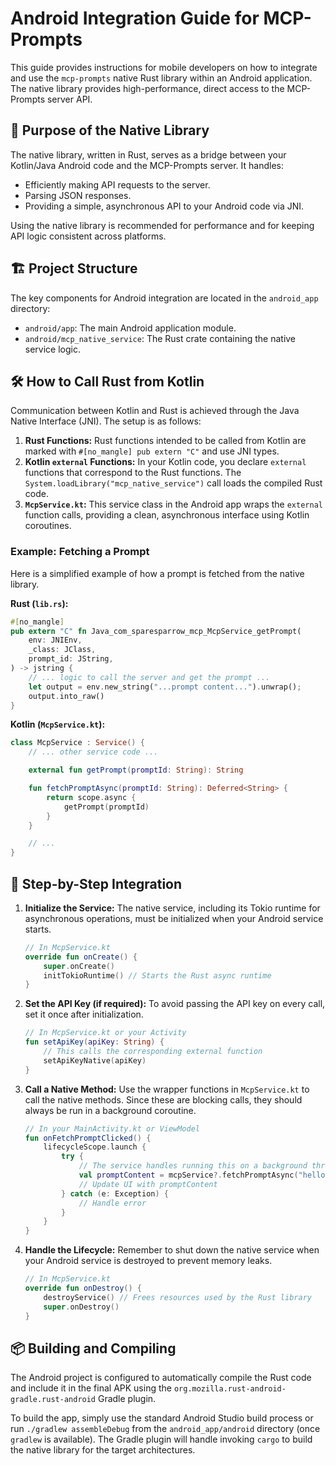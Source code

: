 # Android Integration Guide for MCP-Prompts

This guide provides instructions for mobile developers on how to integrate and use the `mcp-prompts` native Rust library within an Android application. The native library provides high-performance, direct access to the MCP-Prompts server API.

## 🎯 Purpose of the Native Library

The native library, written in Rust, serves as a bridge between your Kotlin/Java Android code and the MCP-Prompts server. It handles:
-   Efficiently making API requests to the server.
-   Parsing JSON responses.
-   Providing a simple, asynchronous API to your Android code via JNI.

Using the native library is recommended for performance and for keeping API logic consistent across platforms.

## 🏗️ Project Structure

The key components for Android integration are located in the `android_app` directory:
-   `android/app`: The main Android application module.
-   `android/mcp_native_service`: The Rust crate containing the native service logic.

## 🛠️ How to Call Rust from Kotlin

Communication between Kotlin and Rust is achieved through the Java Native Interface (JNI). The setup is as follows:

1.  **Rust Functions:** Rust functions intended to be called from Kotlin are marked with `#[no_mangle] pub extern "C"` and use JNI types.
2.  **Kotlin `external` Functions:** In your Kotlin code, you declare `external` functions that correspond to the Rust functions. The `System.loadLibrary("mcp_native_service")` call loads the compiled Rust code.
3.  **`McpService.kt`:** This service class in the Android app wraps the `external` function calls, providing a clean, asynchronous interface using Kotlin coroutines.

### Example: Fetching a Prompt

Here is a simplified example of how a prompt is fetched from the native library.

**Rust (`lib.rs`):**
```rust
#[no_mangle]
pub extern "C" fn Java_com_sparesparrow_mcp_McpService_getPrompt(
    env: JNIEnv,
    _class: JClass,
    prompt_id: JString,
) -> jstring {
    // ... logic to call the server and get the prompt ...
    let output = env.new_string("...prompt content...").unwrap();
    output.into_raw()
}
```

**Kotlin (`McpService.kt`):**
```kotlin
class McpService : Service() {
    // ... other service code ...

    external fun getPrompt(promptId: String): String

    fun fetchPromptAsync(promptId: String): Deferred<String> {
        return scope.async {
            getPrompt(promptId)
        }
    }

    // ...
}
```

## 🚀 Step-by-Step Integration

1.  **Initialize the Service:** The native service, including its Tokio runtime for asynchronous operations, must be initialized when your Android service starts.

    ```kotlin
    // In McpService.kt
    override fun onCreate() {
        super.onCreate()
        initTokioRuntime() // Starts the Rust async runtime
    }
    ```

2.  **Set the API Key (if required):** To avoid passing the API key on every call, set it once after initialization.

    ```kotlin
    // In McpService.kt or your Activity
    fun setApiKey(apiKey: String) {
        // This calls the corresponding external function
        setApiKeyNative(apiKey)
    }
    ```

3.  **Call a Native Method:** Use the wrapper functions in `McpService.kt` to call the native methods. Since these are blocking calls, they should always be run in a background coroutine.

    ```kotlin
    // In your MainActivity.kt or ViewModel
    fun onFetchPromptClicked() {
        lifecycleScope.launch {
            try {
                // The service handles running this on a background thread
                val promptContent = mcpService?.fetchPromptAsync("hello-world-prompt")?.await()
                // Update UI with promptContent
            } catch (e: Exception) {
                // Handle error
            }
        }
    }
    ```

4.  **Handle the Lifecycle:** Remember to shut down the native service when your Android service is destroyed to prevent memory leaks.

    ```kotlin
    // In McpService.kt
    override fun onDestroy() {
        destroyService() // Frees resources used by the Rust library
        super.onDestroy()
    }
    ```

## 📦 Building and Compiling

The Android project is configured to automatically compile the Rust code and include it in the final APK using the `org.mozilla.rust-android-gradle.rust-android` Gradle plugin.

To build the app, simply use the standard Android Studio build process or run `./gradlew assembleDebug` from the `android_app/android` directory (once `gradlew` is available). The Gradle plugin will handle invoking `cargo` to build the native library for the target architectures. 